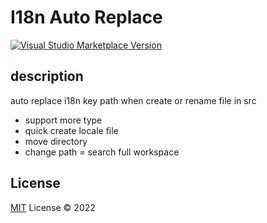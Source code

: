 # I18n Auto Replace

<a href="https://marketplace.visualstudio.com/items?itemName=linghaosu.i18n-auto-replace" target="__blank"><img src="https://img.shields.io/visual-studio-marketplace/v/linghaosu.i18n-auto-replace.svg?color=eee&amp;label=VS%20Code%20Marketplace&logo=visual-studio-code" alt="Visual Studio Marketplace Version" /></a>


## description

auto replace i18n key path when create or rename file in src

- support more type
- quick create locale file
- move directory
- change path = search full workspace

## License

[MIT](./LICENSE) License © 2022
